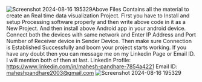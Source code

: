 ![Screenshot 2024-08-16 195329](https://github.com/user-attachments/assets/ad962325-544e-4e24-aa22-3ed285f73db3)Above Files Contains all the material to create an Real time data visualization Project. First you have to Install and setup Processing software properly and then write above code in it as a New Project. And then install above Android app in your android device. Connect both the devices with same network and Enter IP Address and Port Number of Receiver device in Sender Device. Then make sure Connection is Established Successfully and boom your project starts working. If you have any doubt then you can message me on my Linkedin Page or Email ID. I will mention both of then at last. 
LinkedIn Profile:    https://www.linkedin.com/in/mahesh-pandhare-7854a4221
Email ID:            maheshpandhare2003@gmail.com
![Screenshot 2024-08-16 195329](https://github.com/user-attachments/assets/85b5a018-051a-44b3-b0d8-4dd893219429)

